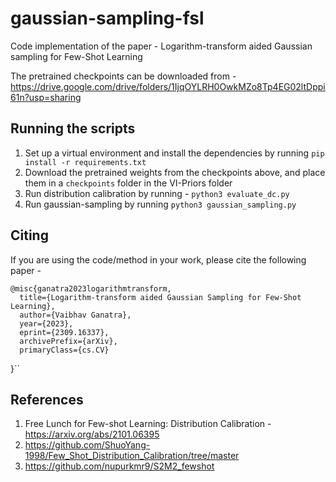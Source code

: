 # gaussian-sampling-fsl
Code implementation of the paper -  Logarithm-transform aided Gaussian sampling for Few-Shot Learning

The pretrained checkpoints can be downloaded from - https://drive.google.com/drive/folders/1IjqOYLRH0OwkMZo8Tp4EG02ltDppi61n?usp=sharing

## Running the scripts
1) Set up a virtual environment and install the dependencies by running `pip install -r requirements.txt`
2) Download the pretrained weights from the checkpoints above, and place them in a `checkpoints` folder in the VI-Priors folder
3) Run distribution calibration by running - `python3 evaluate_dc.py`
4) Run gaussian-sampling by running `python3 gaussian_sampling.py`

## Citing
If you are using the code/method in your work, please cite the following paper - 

    
    @misc{ganatra2023logarithmtransform,  
      title={Logarithm-transform aided Gaussian Sampling for Few-Shot Learning}, 
      author={Vaibhav Ganatra},      
      year={2023},      
      eprint={2309.16337},
      archivePrefix={arXiv},      
      primaryClass={cs.CV}      
}``

## References

1) Free Lunch for Few-shot Learning: Distribution Calibration - https://arxiv.org/abs/2101.06395
2) https://github.com/ShuoYang-1998/Few_Shot_Distribution_Calibration/tree/master
3) https://github.com/nupurkmr9/S2M2_fewshot
